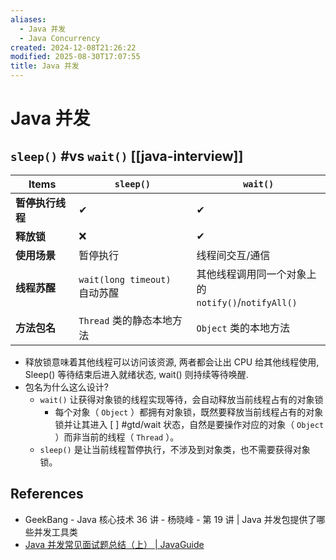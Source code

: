 ```yaml
---
aliases:
  - Java 并发
  - Java Concurrency
created: 2024-12-08T21:26:22
modified: 2025-08-30T17:07:55
title: Java 并发
---
```


# Java 并发

## `sleep()` #vs `wait()` [[java-interview]]

| **Items**  | `sleep()`                       | `wait()`                                    |
| ---------- | ------------------------------- | ------------------------------------------- |
| **暂停执行线程** | ✔                               | ✔                                           |
| **释放锁**    | ❌                               | ✔                                           |
| **使用场景**   | 暂停执行                            | 线程间交互/通信                                    |
| **线程苏醒**   | `wait(long timeout)` <br> 自动苏醒 | 其他线程调用同一个对象上的 <br>`notify()`/`notifyAll()` |
| **方法包名**   | `Thread` 类的静态本地方法　              | `Object` 类的本地方法                             |

- 释放锁意味着其他线程可以访问该资源, 两者都会让出 CPU 给其他线程使用, Sleep() 等待结束后进入就绪状态, wait() 则持续等待唤醒.
- 包名为什么这么设计?
  - `wait()` 让获得对象锁的线程实现等待，会自动释放当前线程占有的对象锁
    - 每个对象（ `Object` ）都拥有对象锁，既然要释放当前线程占有的对象锁并让其进入 [ ] #gtd/wait 状态，自然是要操作对应的对象（ `Object` ）而非当前的线程（ `Thread` ）。
  - `sleep()` 是让当前线程暂停执行，不涉及到对象类，也不需要获得对象锁。

## References

- GeekBang - Java 核心技术 36 讲 - 杨晓峰 - 第 19 讲 | Java 并发包提供了哪些并发工具类
- [Java 并发常见面试题总结（上） | JavaGuide](https://javaguide.cn/java/concurrent/java-concurrent-questions-01.html#%E8%AE%A4%E8%AF%86%E7%BA%BF%E7%A8%8B%E6%AD%BB%E9%94%81)
